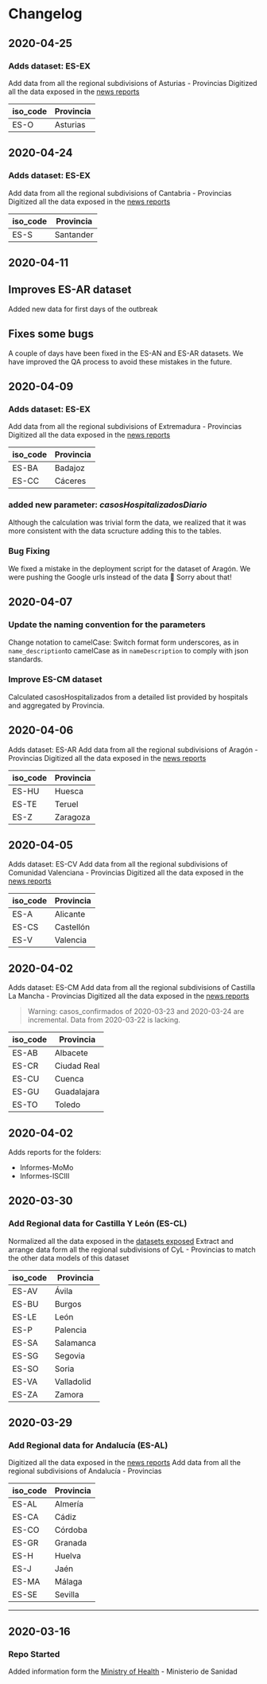 # Changelog

## 2020-04-25

### Adds dataset: ES-EX
Add data from all the regional subdivisions of Asturias - Provincias
Digitized all the data exposed in the [news reports](https://app.transparenciaendatos.es/v/#!/5e8dee9d26e3017b3da65ba8)

| iso_code | Provincia |
| -------- | --------- |
| ES-O     | Asturias  |


## 2020-04-24

### Adds dataset: ES-EX
Add data from all the regional subdivisions of Cantabria - Provincias
Digitized all the data exposed in the [news reports](https://www.cantabria.es/web/comunicados)

| iso_code | Provincia |
| -------- | --------- |
| ES-S     | Santander |


## 2020-04-11

## Improves ES-AR dataset
Added new data for first days of the outbreak

## Fixes some bugs
A couple of days have been fixed in the ES-AN and ES-AR datasets.
We have improved the QA process to avoid these mistakes in the future.


## 2020-04-09

### Adds dataset: ES-EX
Add data from all the regional subdivisions of Extremadura - Provincias
Digitized all the data exposed in the [news reports](http://www.juntaex.es/comunicacion/hemeroteca)

| iso_code | Provincia |
| -------- | --------- |
| ES-BA    | Badajoz   |
| ES-CC    | Cáceres   |
 
### added new parameter: *casosHospitalizadosDiario*
Although the calculation was trivial form the data, we realized that it was more consistent with the data scructure adding this to the tables.

### Bug Fixing
We fixed a mistake in the deployment script for the dataset of Aragón. We were pushing the Google urls instead of the data :facepalm:
Sorry about that!

## 2020-04-07

### Update the naming convention for the parameters
Change notation to camelCase: Switch format form underscores, as in `name_description`to camelCase as in `nameDescription` to comply with json standards.

### Improve ES-CM dataset

Calculated casosHospitalizados from a detailed list provided by hospitals and aggregated by Provincia.




## 2020-04-06
Adds dataset: ES-AR
Add data from all the regional subdivisions of Aragón - Provincias
Digitized all the data exposed in the [news reports](http://www.aragonhoy.net/index.php/mod.noticias/mem.listadoArea/area.1050/relmenu.9/regini.60)

| iso_code | Provincia |
| -------- | --------- |
| ES-HU    | Huesca    |
| ES-TE    | Teruel    |
| ES-Z     | Zaragoza  |

## 2020-04-05
Adds dataset: ES-CV
Add data from all the regional subdivisions of Comunidad Valenciana - Provincias
Digitized all the data exposed in the [news reports](https://www.gva.es/va/inicio/area_de_prensa/ap_notas_prensa?tipoContenido=26&zona=21&botonBuscar=buscar&busquedaorganismo=3.07)

| iso_code | Provincia |
| -------- | --------- |
| ES-A     | Alicante  |
| ES-CS    | Castellón |
| ES-V     | Valencia  |


## 2020-04-02
Adds dataset: ES-CM
Add data from all the regional subdivisions of Castilla La Mancha - Provincias
Digitized all the data exposed in the [news reports](https://sanidad.castillalamancha.es/notas-de-prensa)


> Warning: casos_confirmados of 2020-03-23 and 2020-03-24 are incremental. Data from 2020-03-22 is lacking.


| iso_code | Provincia   |
| -------- | ----------- |
| ES-AB    | Albacete    |
| ES-CR    | Ciudad Real |
| ES-CU    | Cuenca      |
| ES-GU    | Guadalajara |
| ES-TO    | Toledo      |



## 2020-04-02

Adds reports for the folders:

* Informes-MoMo
* Informes-ISCIII


## 2020-03-30

### Add Regional data for Castilla Y León (ES-CL)

Normalized all the data exposed in the [datasets exposed](https://analisis.datosabiertos.jcyl.es/pages/coronavirus/situacin-actual#descarga-de-datasets)
Extract and arrange data form all the regional subdivisions of CyL - Provincias to match the other data models of this dataset

| iso_code | Provincia  |
| -------- | ---------- |
| ES-AV    | Ávila      |
| ES-BU    | Burgos     |
| ES-LE    | León       |
| ES-P     | Palencia   |
| ES-SA    | Salamanca  |
| ES-SG    | Segovia    |
| ES-SO    | Soria      |
| ES-VA    | Valladolid |
| ES-ZA    | Zamora     |


## 2020-03-29

### Add Regional data for Andalucía (ES-AL)

Digitized all the data exposed in the [news reports](https://www.juntadeandalucia.es/organismos/saludyfamilias/areas/salud-vida/paginas/coronavirus-comunicados-anteriores.html)
Add data from all the regional subdivisions of Andalucía - Provincias

| iso_code | Provincia |
| -------- | --------- |
| ES-AL    | Almería   |
| ES-CA    | Cádiz     |
| ES-CO    | Córdoba   |
| ES-GR    | Granada   |
| ES-H     | Huelva    |
| ES-J     | Jaén      |
| ES-MA    | Málaga    |
| ES-SE    | Sevilla   |
----

## 2020-03-16

### Repo Started

Added information form the [Ministry of Health](https://www.mscbs.gob.es/profesionales/saludPublica/ccayes/alertasActual/nCov-China/situacionActual.htm) - Ministerio de Sanidad